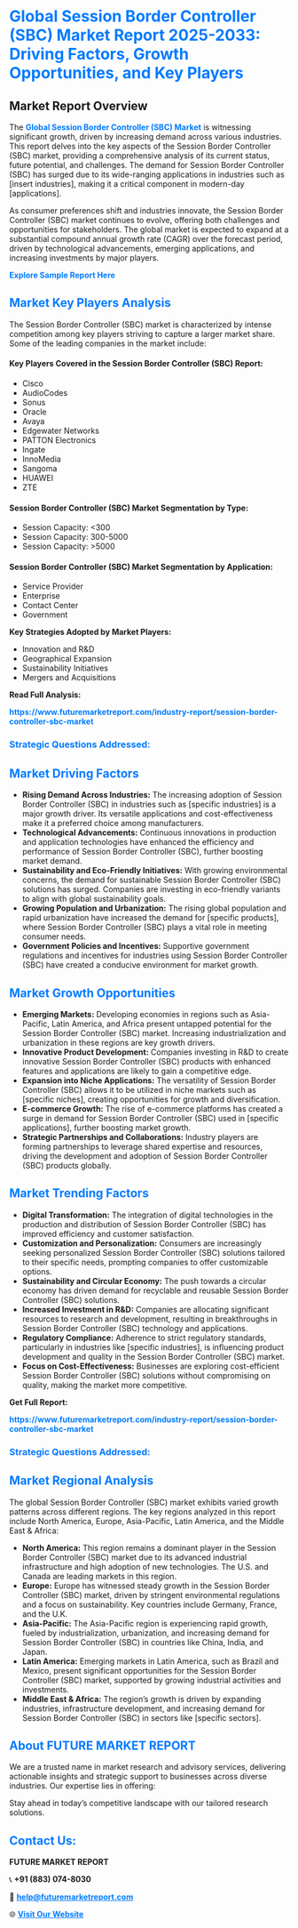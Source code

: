 <h1 style="color: #007BFF;">Global Session Border Controller (SBC) Market Report 2025-2033: Driving Factors, Growth Opportunities, and Key Players</h1>

<section id="overview">
<h2>Market Report Overview</h2>
<p>The <a href="https://www.futuremarketreport.com/industry-report/session-border-controller-sbc-market" style="color: #007BFF; text-decoration: none;"><strong>Global Session Border Controller (SBC) Market</strong></a> is witnessing significant growth, driven by increasing demand across various industries. This report delves into the key aspects of the Session Border Controller (SBC) market, providing a comprehensive analysis of its current status, future potential, and challenges. The demand for Session Border Controller (SBC) has surged due to its wide-ranging applications in industries such as [insert industries], making it a critical component in modern-day [applications].</p>
<p>As consumer preferences shift and industries innovate, the Session Border Controller (SBC) market continues to evolve, offering both challenges and opportunities for stakeholders. The global market is expected to expand at a substantial compound annual growth rate (CAGR) over the forecast period, driven by technological advancements, emerging applications, and increasing investments by major players.</p>
</section>

<section id="overview">
<p><a href="https://www.futuremarketreport.com/request-sample/reportId=85788" style="color: #007BFF; text-decoration: none;"><strong>Explore Sample Report Here</strong></a></p>
</section>

<section id="key-players">
<h2 style="color: #007BFF;">Market Key Players Analysis</h2>
<p>The Session Border Controller (SBC) market is characterized by intense competition among key players striving to capture a larger market share. Some of the leading companies in the market include:</p>
<h4>Key Players Covered in the Session Border Controller (SBC) Report:</h4>
<ul><li>Cisco</li><li>AudioCodes</li><li>Sonus</li><li>Oracle</li><li>Avaya</li><li>Edgewater Networks</li><li>PATTON Electronics</li><li>Ingate</li><li>InnoMedia</li><li>Sangoma</li><li>HUAWEI</li><li>ZTE</li></ul>
<h4>Session Border Controller (SBC) Market Segmentation by Type:</h4>
<ul><li>Session Capacity: &lt;300</li><li>Session Capacity: 300-5000</li><li>Session Capacity: &gt;5000</li></ul>

<h4>Session Border Controller (SBC) Market Segmentation by Application:</h4>
<ul><li>Service Provider</li><li>Enterprise</li><li>Contact Center</li><li>Government</li></ul>
<p><strong>Key Strategies Adopted by Market Players:</strong></p>
<ul>
<li>Innovation and R&D</li>
<li>Geographical Expansion</li>
<li>Sustainability Initiatives</li>
<li>Mergers and Acquisitions</li>
</ul>
</section>

<section>
<p><strong>Read Full Analysis: </strong></p><a href="https://www.futuremarketreport.com/industry-report/session-border-controller-sbc-market" style="color: #007BFF; text-decoration: none;"><strong>https://www.futuremarketreport.com/industry-report/session-border-controller-sbc-market</strong></a>
<h3 style="color: #007BFF;">Strategic Questions Addressed:</h3>
</section>

<section id="driving-factors">
<h2 style="color: #007BFF;">Market Driving Factors</h2>
<ul>
<li><strong>Rising Demand Across Industries:</strong> The increasing adoption of Session Border Controller (SBC) in industries such as [specific industries] is a major growth driver. Its versatile applications and cost-effectiveness make it a preferred choice among manufacturers.</li>
<li><strong>Technological Advancements:</strong> Continuous innovations in production and application technologies have enhanced the efficiency and performance of Session Border Controller (SBC), further boosting market demand.</li>
<li><strong>Sustainability and Eco-Friendly Initiatives:</strong> With growing environmental concerns, the demand for sustainable Session Border Controller (SBC) solutions has surged. Companies are investing in eco-friendly variants to align with global sustainability goals.</li>
<li><strong>Growing Population and Urbanization:</strong> The rising global population and rapid urbanization have increased the demand for [specific products], where Session Border Controller (SBC) plays a vital role in meeting consumer needs.</li>
<li><strong>Government Policies and Incentives:</strong> Supportive government regulations and incentives for industries using Session Border Controller (SBC) have created a conducive environment for market growth.</li>
</ul>
</section>

<section id="growth-opportunities">
<h2 style="color: #007BFF;">Market Growth Opportunities</h2>
<ul>
<li><strong>Emerging Markets:</strong> Developing economies in regions such as Asia-Pacific, Latin America, and Africa present untapped potential for the Session Border Controller (SBC) market. Increasing industrialization and urbanization in these regions are key growth drivers.</li>
<li><strong>Innovative Product Development:</strong> Companies investing in R&D to create innovative Session Border Controller (SBC) products with enhanced features and applications are likely to gain a competitive edge.</li>
<li><strong>Expansion into Niche Applications:</strong> The versatility of Session Border Controller (SBC) allows it to be utilized in niche markets such as [specific niches], creating opportunities for growth and diversification.</li>
<li><strong>E-commerce Growth:</strong> The rise of e-commerce platforms has created a surge in demand for Session Border Controller (SBC) used in [specific applications], further boosting market growth.</li>
<li><strong>Strategic Partnerships and Collaborations:</strong> Industry players are forming partnerships to leverage shared expertise and resources, driving the development and adoption of Session Border Controller (SBC) products globally.</li>
</ul>
</section>

<section id="trending-factors">
<h2 style="color: #007BFF;">Market Trending Factors</h2>
<ul>
<li><strong>Digital Transformation:</strong> The integration of digital technologies in the production and distribution of Session Border Controller (SBC) has improved efficiency and customer satisfaction.</li>
<li><strong>Customization and Personalization:</strong> Consumers are increasingly seeking personalized Session Border Controller (SBC) solutions tailored to their specific needs, prompting companies to offer customizable options.</li>
<li><strong>Sustainability and Circular Economy:</strong> The push towards a circular economy has driven demand for recyclable and reusable Session Border Controller (SBC) solutions.</li>
<li><strong>Increased Investment in R&D:</strong> Companies are allocating significant resources to research and development, resulting in breakthroughs in Session Border Controller (SBC) technology and applications.</li>
<li><strong>Regulatory Compliance:</strong> Adherence to strict regulatory standards, particularly in industries like [specific industries], is influencing product development and quality in the Session Border Controller (SBC) market.</li>
<li><strong>Focus on Cost-Effectiveness:</strong> Businesses are exploring cost-efficient Session Border Controller (SBC) solutions without compromising on quality, making the market more competitive.</li>
</ul>
</section>

<section>
<p><strong>Get Full Report: </strong></p><a href="https://www.futuremarketreport.com/industry-report/session-border-controller-sbc-market" style="color: #007BFF; text-decoration: none;"><strong>https://www.futuremarketreport.com/industry-report/session-border-controller-sbc-market</strong></a>
<h3 style="color: #007BFF;">Strategic Questions Addressed:</h3>
</section>


<section id="regional-analysis">
<h2 style="color: #007BFF;">Market Regional Analysis</h2>
<p>The global Session Border Controller (SBC) market exhibits varied growth patterns across different regions. The key regions analyzed in this report include North America, Europe, Asia-Pacific, Latin America, and the Middle East & Africa:</p>
<ul>
<li><strong>North America:</strong> This region remains a dominant player in the Session Border Controller (SBC) market due to its advanced industrial infrastructure and high adoption of new technologies. The U.S. and Canada are leading markets in this region.</li>
<li><strong>Europe:</strong> Europe has witnessed steady growth in the Session Border Controller (SBC) market, driven by stringent environmental regulations and a focus on sustainability. Key countries include Germany, France, and the U.K.</li>
<li><strong>Asia-Pacific:</strong> The Asia-Pacific region is experiencing rapid growth, fueled by industrialization, urbanization, and increasing demand for Session Border Controller (SBC) in countries like China, India, and Japan.</li>
<li><strong>Latin America:</strong> Emerging markets in Latin America, such as Brazil and Mexico, present significant opportunities for the Session Border Controller (SBC) market, supported by growing industrial activities and investments.</li>
<li><strong>Middle East & Africa:</strong> The region’s growth is driven by expanding industries, infrastructure development, and increasing demand for Session Border Controller (SBC) in sectors like [specific sectors].</li>
</ul>
</section>

<footer>
<h2 style="color: #007BFF;">About FUTURE MARKET REPORT</h2>
<p>We are a trusted name in market research and advisory services, delivering actionable insights and strategic support to businesses across diverse industries. Our expertise lies in offering:</p>

<p>Stay ahead in today’s competitive landscape with our tailored research solutions.</p>

<h2 style="color: #007BFF;">Contact Us:</h2>
<p><strong>FUTURE MARKET REPORT</strong></p>
<p>📞 <strong>+91 (883) 074-8030</strong></p>
<p>📧 <strong><a href="mailto:help@futuremarketreport.com" style="color: #007BFF;">help@futuremarketreport.com</a></strong></p>
<p>🌐 <strong><a href="https://www.futuremarketreport.com/" style="color: #007BFF;">Visit Our Website</a></strong></p>
</footer>